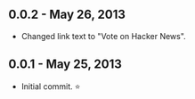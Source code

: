 0.0.2 - May 26, 2013
--------------------
* Changed link text to "Vote on Hacker News".

0.0.1 - May 25, 2013
--------------------
* Initial commit. :star: